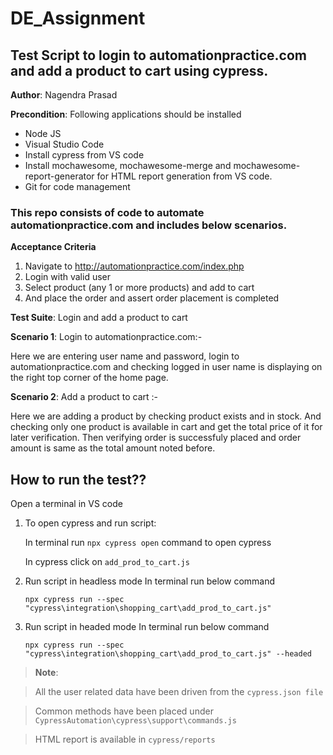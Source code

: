 # DE_Assignment
## Test Script to login to automationpractice.com and add a product to cart using cypress.

**Author**: Nagendra Prasad

**Precondition**: Following applications should be installed

- Node JS
- Visual Studio Code
- Install cypress from VS code
- Install mochawesome, mochawesome-merge and mochawesome-report-generator for HTML report generation from VS code.
- Git for code management


### This repo consists of code to automate automationpractice.com and includes below scenarios.

**Acceptance Criteria**
1. Navigate to http://automationpractice.com/index.php
2. Login with valid user 
3. Select product (any 1 or more products) and add to cart
4. And place the order and assert order placement is completed 

**Test Suite**: Login and add a product to cart

**Scenario 1**: Login to automationpractice.com:-

Here we are entering user name and password, login to automationpractice.com and checking
logged in user name is displaying on the right top corner of the home page.
  
**Scenario 2**: Add a product to cart :-

Here we are adding a product by checking product exists and in stock. 
And checking only one product is available in cart and get the total price of it for later verification. 
Then verifying order is successfuly placed and order amount is same as the total amount noted before.
  
## How to run the test??
Open a terminal in VS code

1. To open cypress and run script:

    In terminal run ``` npx cypress open ``` command to open cypress
 
    In cypress click on ``` add_prod_to_cart.js ```

2. Run script in headless mode
    In terminal run below command

    ``` npx cypress run --spec "cypress\integration\shopping_cart\add_prod_to_cart.js" ```

3. Run script in headed mode
    In terminal run below command

    ``` npx cypress run --spec "cypress\integration\shopping_cart\add_prod_to_cart.js" --headed ```




> **Note**:

> All the user related data have been driven from the ``` cypress.json file ```

> Common methods have been placed under ``` CypressAutomation\cypress\support\commands.js ```

> HTML report is available in ``` cypress/reports ```




  



